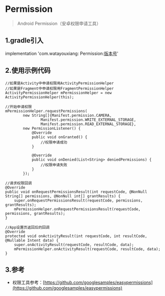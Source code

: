 # Permission

> Android Permission（安卓权限申请工具）

## 1.gradle引入

implementation 'com.watayouxiang: Permission:[版本号](https://dl.bintray.com/watayouxiang/maven/com/watayouxiang/Permission/)'
	
## 2.使用示例代码

```
//如果是Activity中申请权限用ActivityPermissionHelper
//如果是Fragment中申请权限用FragmentPermissionHelper
ActivityPermissionHelper mPermissionHelper = new ActivityPermissionHelper(this);

//开始申请权限
mPermissionHelper.requestPermissions(
        new String[]{Manifest.permission.CAMERA,
                Manifest.permission.WRITE_EXTERNAL_STORAGE,
                Manifest.permission.READ_EXTERNAL_STORAGE},
        new PermissionListener() {
            @Override
            public void onGranted() {
                //权限申请成功
            }

            @Override
            public void onDenied(List<String> deniedPermissions) {
                //权限申请失败
            }
        });
  
//请求权限回调      
@Override
public void onRequestPermissionsResult(int requestCode, @NonNull String[] permissions, @NonNull int[] grantResults) {
    super.onRequestPermissionsResult(requestCode, permissions, grantResults);
    mPermissionHelper.onRequestPermissionsResult(requestCode, permissions, grantResults);
}

//App设置页返回后的回调
@Override
protected void onActivityResult(int requestCode, int resultCode, @Nullable Intent data) {
    super.onActivityResult(requestCode, resultCode, data);
    mPermissionHelper.onActivityResult(requestCode, resultCode, data);
}
```

## 3.参考

- 权限工具参考：[https://github.com/googlesamples/easypermissions](https://github.com/googlesamples/easypermissions)
